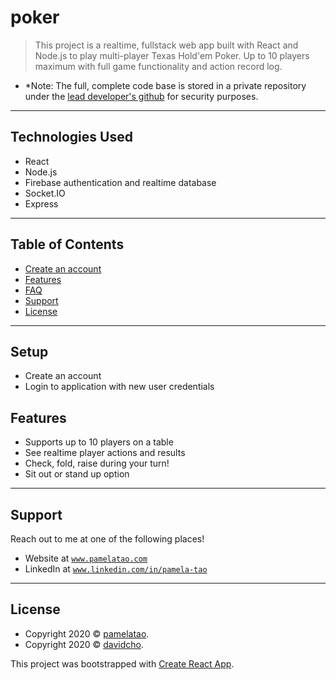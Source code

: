 # poker

> This project is a realtime, fullstack web app built with React and Node.js to play multi-player Texas Hold'em Poker. Up to 10 players maximum with full game functionality and action record log.

- *Note: The full, complete code base is stored in a private repository under the <a href="https://github.com/davidvcho.com" target="_blank">lead developer's github</a> for security purposes.

---

## Technologies Used

- React
- Node.js
- Firebase authentication and realtime database
- Socket.IO
- Express

---

## Table of Contents

- [Create an account](#setup)
- [Features](#features)
- [FAQ](#faq)
- [Support](#support)
- [License](#license)

---

## Setup

- Create an account
- Login to application with new user credentials


## Features

- Supports up to 10 players on a table
- See realtime player actions and results
- Check, fold, raise during your turn!
- Sit out or stand up option

---

## Support

Reach out to me at one of the following places!

- Website at <a href="http://www.pamelatao.com" target="_blank">`www.pamelatao.com`</a>
- LinkedIn at <a href="https://www.linkedin.com/in/pamela-tao/" target="_blank">`www.linkedin.com/in/pamela-tao`</a>

---

## License

- Copyright 2020 © <a href="http://www.pamelatao.com" target="_blank">pamelatao</a>.
- Copyright 2020 © <a href="https://github.com/davidvcho.com" target="_blank">davidcho</a>.

This project was bootstrapped with [Create React App](https://github.com/facebook/create-react-app).
